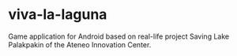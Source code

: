 viva-la-laguna
==============

Game application for Android based on real-life project Saving Lake Palakpakin of the Ateneo Innovation Center.